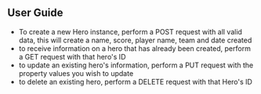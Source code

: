 
## User Guide
* To create a new Hero instance, perform a POST request with all valid data, this will create a name, score, player name, team and date created
* to receive information on a hero that has already been created, perform a GET request with that hero's ID
* to update an existing hero's information, perform a PUT request with the property values you wish to update
* to delete an existing hero, perform a DELETE request with that Hero's ID